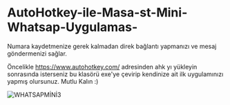 # AutoHotkey-ile-Masa-st-Mini-Whatsap-Uygulamas-
Numara kaydetmenize gerek kalmadan direk bağlantı yapmanızı ve mesaj göndermenizi sağlar.

Öncelikle  https://www.autohotkey.com/ adresinden ahk yı yükleyin sonrasında isterseniz bu klasörü exe'ye çevirip kendinize ait ilk  uygulamınızı yapmış olursunuz.
Mutlu Kalın :)

![WHATSAPMİNİ3](https://user-images.githubusercontent.com/80648626/111084186-2caf4b80-8522-11eb-8ece-6a487d7064ff.png)
